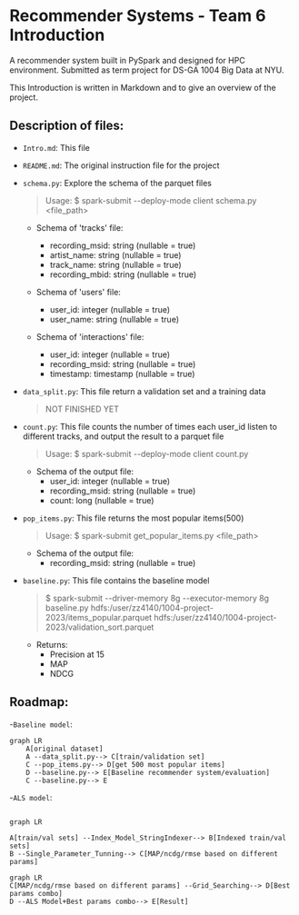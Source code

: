 # Recommender Systems - Team 6 Introduction

A recommender system built in PySpark and designed for HPC environment. Submitted as term project for DS-GA 1004 Big Data at NYU.

This Introduction is written in Markdown and to give an overview of the project.

## Description of files:
- `Intro.md`: This file
- `README.md`: The original instruction file for the project
- `schema.py`: Explore the schema of the parquet files
    > Usage: $ spark-submit --deploy-mode client schema.py <file_path>
    - Schema of 'tracks' file:
        - recording_msid: string (nullable = true)
        - artist_name: string (nullable = true)
        - track_name: string (nullable = true)
        - recording_mbid: string (nullable = true)
    
    - Schema of 'users' file:
        - user_id: integer (nullable = true)
        - user_name: string (nullable = true)

    - Schema of 'interactions' file:
        - user_id: integer (nullable = true)
        - recording_msid: string (nullable = true)
        - timestamp: timestamp (nullable = true)

- `data_split.py`: This file return a validation set and a training data
    > NOT FINISHED YET
- `count.py`: This file counts the number of times each user_id listen to different tracks, and output the result to a parquet file
    > Usage: $ spark-submit --deploy-mode client count.py
    - Schema of the output file:
        - user_id: integer (nullable = true)
        - recording_msid: string (nullable = true)
        - count: long (nullable = true)
- `pop_items.py`: This file returns the most popular items(500)
    > Usage: $ spark-submit get_popular_items.py <file_path>
    - Schema of the output file:
        - recording_msid: string (nullable = true)
- `baseline.py`: This file contains the baseline model
    > $ spark-submit --driver-memory 8g --executor-memory 8g baseline.py hdfs:/user/zz4140/1004-project-2023/items_popular.parquet hdfs:/user/zz4140/1004-project-2023/validation_sort.parquet
    - Returns:
        - Precision at 15
        - MAP
        - NDCG

## Roadmap:
-`Baseline model`:
```mermaid
graph LR
    A[original dataset]
    A --data_split.py--> C[train/validation set]
    C --pop_items.py--> D[get 500 most popular items]
    D --baseline.py--> E[Baseline recommender system/evaluation]
    C --baseline.py--> E
```

-`ALS model`:
```mermaid

graph LR

A[train/val sets] --Index_Model_StringIndexer--> B[Indexed train/val sets]
B --Single_Parameter_Tunning--> C[MAP/ncdg/rmse based on different params]
```

```mermaid
graph LR
C[MAP/ncdg/rmse based on different params] --Grid_Searching--> D[Best params combo]
D --ALS Model+Best params combo--> E[Result]
```